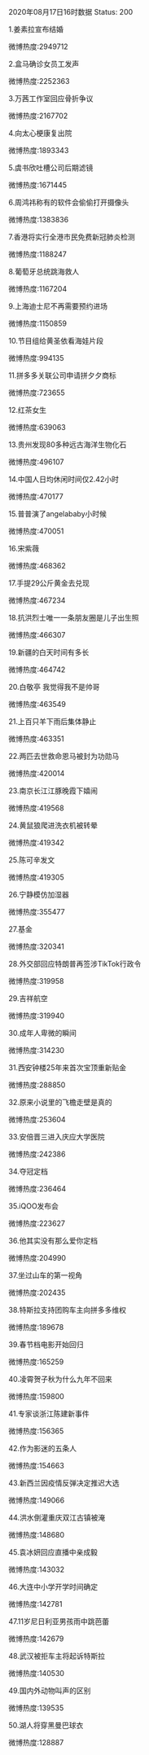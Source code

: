 2020年08月17日16时数据
Status: 200

1.姜素拉宣布结婚

微博热度:2949712

2.盒马确诊女员工发声

微博热度:2252363

3.万茜工作室回应骨折争议

微博热度:2167702

4.向太心梗康复出院

微博热度:1893343

5.虞书欣吐槽公司后期滤镜

微博热度:1671445

6.周鸿祎称有的软件会偷偷打开摄像头

微博热度:1383836

7.香港将实行全港市民免费新冠肺炎检测

微博热度:1188247

8.葡萄牙总统跳海救人

微博热度:1167204

9.上海迪士尼不再需要预约进场

微博热度:1150859

10.节目组给黄圣依看海娃片段

微博热度:994135

11.拼多多关联公司申请拼夕夕商标

微博热度:723655

12.红茶女生

微博热度:639063

13.贵州发现80多种远古海洋生物化石

微博热度:496107

14.中国人日均休闲时间仅2.42小时

微博热度:470177

15.普普演了angelababy小时候

微博热度:470051

16.宋紫薇

微博热度:468362

17.手提29公斤黄金去兑现

微博热度:467234

18.抗洪烈士唯一一条朋友圈是儿子出生照

微博热度:466307

19.新疆的白天时间有多长

微博热度:464742

20.白敬亭 我觉得我不是帅哥

微博热度:463549

21.上百只羊下雨后集体静止

微博热度:463351

22.两匹去世救命恩马被封为功勋马

微博热度:420014

23.南京长江江豚晚霞下嬉闹

微博热度:419568

24.黄鼠狼爬进洗衣机被转晕

微博热度:419342

25.陈可辛发文

微博热度:419305

26.宁静模仿加湿器

微博热度:355477

27.基金

微博热度:320341

28.外交部回应特朗普再签涉TikTok行政令

微博热度:319958

29.吉祥航空

微博热度:319940

30.成年人卑微的瞬间

微博热度:314230

31.西安钟楼25年来首次宝顶重新贴金

微博热度:288850

32.原来小说里的飞檐走壁是真的

微博热度:253604

33.安倍晋三进入庆应大学医院

微博热度:242386

34.夺冠定档

微博热度:236464

35.iQOO发布会

微博热度:223627

36.他其实没有那么爱你定档

微博热度:204990

37.坐过山车的第一视角

微博热度:202435

38.特斯拉支持团购车主向拼多多维权

微博热度:189678

39.春节档电影开始回归

微博热度:165259

40.凌霄贺子秋为什么九年不回来

微博热度:159800

41.专家谈浙江陈建新事件

微博热度:156365

42.作为影迷的五条人

微博热度:154663

43.新西兰因疫情反弹决定推迟大选

微博热度:149066

44.洪水倒灌重庆双江古镇被淹

微博热度:148680

45.袁冰妍回应直播中亲成毅

微博热度:143032

46.大连中小学开学时间确定

微博热度:142781

47.11岁尼日利亚男孩雨中跳芭蕾

微博热度:142679

48.武汉被拒车主将起诉特斯拉

微博热度:140530

49.国内外动物叫声的区别

微博热度:139535

50.湖人将穿黑曼巴球衣

微博热度:128887


